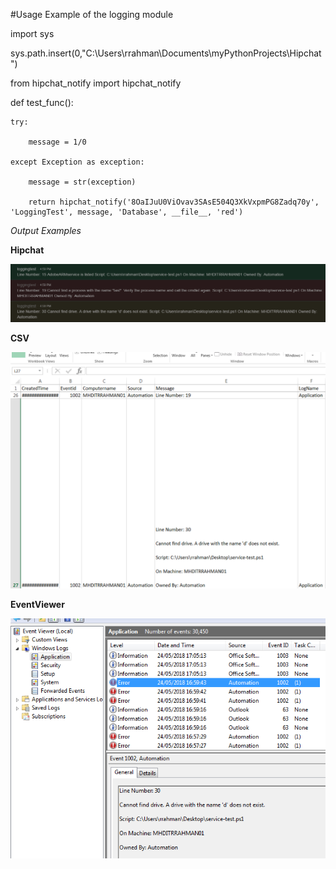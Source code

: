 #Usage Example of the logging module

import sys
 
sys.path.insert(0,"C:\\Users\\rrahman\\Documents\\myPythonProjects\\Hipchat")
 
from hipchat_notify import hipchat_notify
 
 
def test_func():
 
    try:
 
        message = 1/0
 
    except Exception as exception:
 
        message = str(exception)
 
        return hipchat_notify('8OaIJuU0ViOvav3SAsE504Q3XkVxpmPG8Zadq70y', 'LoggingTest', message, 'Database', __file__, 'red')

<em>Output Examples</em>

<strong>Hipchat</strong>

![alt text](https://github.com/solarez1/rezwanrahman/blob/master/Hipchat/image2018-5-24_17-0-17.png)

<strong>CSV</strong>

![alt text](https://github.com/solarez1/rezwanrahman/blob/master/Hipchat/image2018-5-24_17-7-7.png)

<strong>EventViewer</strong>
 
![alt text](https://github.com/solarez1/rezwanrahman/blob/master/Hipchat/image2018-5-24_17-8-2.png)
